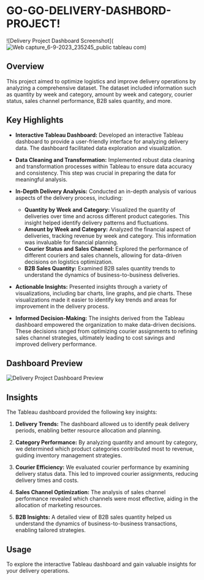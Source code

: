 # GO-GO-DELIVERY-DASHBORD-PROJECT!

![Delivery Project Dashboard Screenshot](![Web capture_6-9-2023_235245_public tableau com](https://github.com/AbhinavShakunt/GO-GO-DELIVERY-DASHBORD-PROJECT/assets/89520262/77f9911e-6cce-4848-900f-619ca4b6dc13))

## Overview

This project aimed to optimize logistics and improve delivery operations by analyzing a comprehensive dataset. The dataset included information such as quantity by week and category, amount by week and category, courier status, sales channel performance, B2B sales quantity, and more.

## Key Highlights

- **Interactive Tableau Dashboard:** Developed an interactive Tableau dashboard to provide a user-friendly interface for analyzing delivery data. The dashboard facilitated data exploration and visualization.

- **Data Cleaning and Transformation:** Implemented robust data cleaning and transformation processes within Tableau to ensure data accuracy and consistency. This step was crucial in preparing the data for meaningful analysis.

- **In-Depth Delivery Analysis:** Conducted an in-depth analysis of various aspects of the delivery process, including:
  - **Quantity by Week and Category:** Visualized the quantity of deliveries over time and across different product categories. This insight helped identify delivery patterns and fluctuations.
  - **Amount by Week and Category:** Analyzed the financial aspect of deliveries, tracking revenue by week and category. This information was invaluable for financial planning.
  - **Courier Status and Sales Channel:** Explored the performance of different couriers and sales channels, allowing for data-driven decisions on logistics optimization.
  - **B2B Sales Quantity:** Examined B2B sales quantity trends to understand the dynamics of business-to-business deliveries.

- **Actionable Insights:** Presented insights through a variety of visualizations, including bar charts, line graphs, and pie charts. These visualizations made it easier to identify key trends and areas for improvement in the delivery process.

- **Informed Decision-Making:** The insights derived from the Tableau dashboard empowered the organization to make data-driven decisions. These decisions ranged from optimizing courier assignments to refining sales channel strategies, ultimately leading to cost savings and improved delivery performance.

## Dashboard Preview

![Delivery Project Dashboard Preview](https://raw.githubusercontent.com/YOUR_USERNAME/YOUR_REPO_NAME/main/IMAGES/delivery_dashboard_preview.png)

## Insights

The Tableau dashboard provided the following key insights:

1. **Delivery Trends:** The dashboard allowed us to identify peak delivery periods, enabling better resource allocation and planning.

2. **Category Performance:** By analyzing quantity and amount by category, we determined which product categories contributed most to revenue, guiding inventory management strategies.

3. **Courier Efficiency:** We evaluated courier performance by examining delivery status data. This led to improved courier assignments, reducing delivery times and costs.

4. **Sales Channel Optimization:** The analysis of sales channel performance revealed which channels were most effective, aiding in the allocation of marketing resources.

5. **B2B Insights:** A detailed view of B2B sales quantity helped us understand the dynamics of business-to-business transactions, enabling tailored strategies.

## Usage

To explore the interactive Tableau dashboard and gain valuable insights for your delivery operations.


